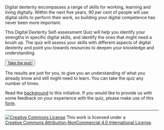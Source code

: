 Digital dexterity encompasses a range of skills for working, learning and living digitally. Within the next five years, 90 per cent of people will use digital skills to perform their work, so building your digital competence has never been more important.

This Digital Dexterity Self-assessment Quiz will help you identify your strengths in specific digital skills, and identify the ones that might need a brush up. The quiz will assess your skills with different aspects of digital dexterity and point you towards resources to deepen your knowledge and understanding.

<button type="button" class="quiz-btn"><a href="dd_quiz/story.html" target="_blank">Take the quiz!</a></button>

The results are just for you, to give you an understanding of what you already know and still might need to learn. You can take the quiz any number of times.

Read the [background](background.md) to this initiative. If you would like to provide us with some feedback on your experience with the quiz, please make use of this <a href="https://forms.office.com/Pages/ResponsePage.aspx?id=q8h8Wtykm0-_YGZxQEmtYkpLImjKg9FCo91RTjhER85UN0c2WVg5TFg0MElCVEtMWk1KSUVTNEpBQiQlQCN0PWcu">form</a>.

<hr />

<a rel="license" href="http://creativecommons.org/licenses/by-nc/4.0/"><img alt="Creative Commons License" style="border-width:0" src="https://i.creativecommons.org/l/by-nc/4.0/88x31.png" /></a> This work is licensed under a<br /><a rel="license" href="http://creativecommons.org/licenses/by-nc/4.0/">Creative Commons Attribution-NonCommercial 4.0 International License</a>.      


 



